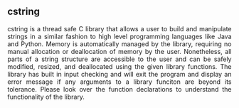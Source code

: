 ## cstring

<p align="justify">
cstring is a thread safe C library that allows a user to build and manipulate strings in a similar fashion to high level programming languages like Java and Python. Memory is automatically managed by the library, requiring no manual allocation or deallocation of memory by the user. Nonetheless, all parts of a string structure are accessible to the user and can be safely modified, resized, and deallocated using the given library functions. The library has built in input checking and will exit the program and display an error message if any arguments to a library funciton are beyond its tolerance. Please look over the function declarations to understand the functionality of the library.
</p>
